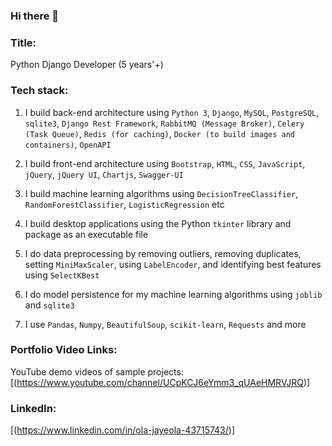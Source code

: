 ### Hi there 👋

### Title:
Python Django Developer (5 years'+)

### Tech stack:

1. I build back-end architecture using `Python 3`, `Django`, `MySQL`, `PostgreSQL`, `sqlite3`, `Django Rest Framework`, `RabbitMQ (Message Broker)`, `Celery (Task Queue)`, `Redis (for caching)`, `Docker (to build images and containers)`, `OpenAPI`

2. I build front-end architecture using `Bootstrap`, `HTML`, `CSS`, `JavaScript`, `jQuery`, `jQuery UI`, `Chartjs`, `Swagger-UI`

3. I build machine learning algorithms using `DecisionTreeClassifier`, `RandomForestClassifier`, `LogisticRegression` etc

4. I build desktop applications using the Python `tkinter` library and package as an executable file

5. I do data preprocessing by removing outliers, removing duplicates, setting `MiniMaxScaler`, using `LabelEncoder`, and identifying best features using `SelectKBest`

6. I do model persistence for my machine learning algorithms using `joblib` and `sqlite3` 

7. I use `Pandas`, `Numpy`, `BeautifulSoup`, `scikit-learn`, `Requests` and more


### Portfolio Video Links:
YouTube demo videos of sample projects: [(https://www.youtube.com/channel/UCpKCJ6eYmm3_qUAeHMRVJRQ)]


### LinkedIn:
[(https://www.linkedin.com/in/ola-jayeola-43715743/)]
